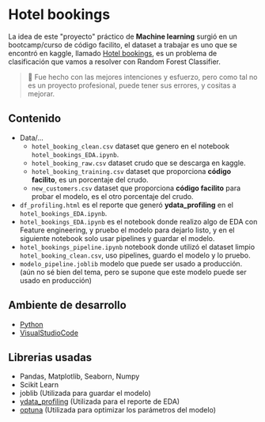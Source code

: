 # Hotel bookings
La idea de este "proyecto" práctico de **Machine learning** surgió en un bootcamp/curso de código facilito, el dataset a trabajar es uno que se encontró en kaggle, llamado [Hotel bookings](https://www.kaggle.com/datasets/mojtaba142/hotel-booking), es un problema de clasificación que vamos a resolver con Random Forest Classifier.

> 📢 Fue hecho con las mejores intenciones y esfuerzo, pero como tal no es un proyecto profesional, puede tener sus errores, y cositas a mejorar.

## **Contenido**
-  Data/...
    + `hotel_booking_clean.csv` dataset que genero en el notebook `hotel_bookings_EDA.ipynb`.
    + `hotel_booking_raw.csv` dataset crudo que se descarga en kaggle.
    + `hotel_booking_training.csv` dataset que proporciona **código facilito**, es un porcentaje del crudo.
    + `new_customers.csv` dataset que proporciona **código facilito** para probar el modelo, es el otro porcentaje del crudo.
- `df_profiling.html` es el reporte que generó **ydata_profiling** en el `hotel_bookings_EDA.ipynb`.
- `hotel_bookings_EDA.ipynb` es el notebook donde realizo algo de EDA con Feature engineering, y pruebo el modelo para dejarlo listo, y en el siguiente notebook solo usar pipelines y guardar el modelo.
- `hotel_bookings_pipeline.ipynb` notebook donde utilizó el dataset limpio `hotel_booking_clean.csv`, uso pipelines, guardo el modelo y lo pruebo.
- `modelo_pipeline.joblib` modelo que puede ser usado a producción. (aún no sé bien del tema, pero se supone que este modelo puede ser usado en producción)

## **Ambiente de desarrollo**
- [Python](https://www.python.org/)
- [VisualStudioCode](https://code.visualstudio.com/)

## **Librerias usadas**
- Pandas, Matplotlib, Seaborn, Numpy
- Scikit Learn
- joblib (Utilizada para guardar el modelo)
- [ydata_profiling](https://docs.profiling.ydata.ai/latest/) (Utilizada para el reporte de EDA)
- [optuna](https://optuna.org/#code_examples) (Utilizada para optimizar los parámetros del modelo)


  
